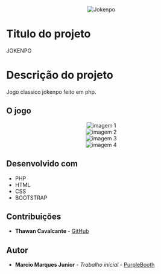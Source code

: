 <div align="center">
    <img
        src="https://github.com/thawancavalcante/JogoJokenpo/img/jkp.png"
        alt="Jokenpo" style="max-width:100%;">
</div>


# Titulo do projeto

JOKENPO

# Descrição do projeto

Jogo classico jokenpo feito em php.

## O jogo

<div align="center">
    <img
        src="https://github.com/thawancavalcante/JogoJokenpo/img/img1.png"
        alt="imagem 1" style="max-width:100%;">
</div>

<div align="center">
    <img
        src="https://github.com/thawancavalcante/JogoJokenpo/img/img2.png"
        alt="imagem 2" style="max-width:100%;">
</div>

<div align="center">
    <img
        src="https://github.com/thawancavalcante/JogoJokenpo/img/img3.png"
        alt="imagem 3" style="max-width:100%;">
</div>

<div align="center">
    <img
        src="https://github.com/thawancavalcante/JogoJokenpo/img/img4.jpg"
        alt="imagem 4" style="max-width:100%;">
</div>

## Desenvolvido com

* PHP
* HTML
* CSS
* BOOTSTRAP

## Contribuições

* **Thawan Cavalcante** - [GitHub](https://github.com/thawancavalcante)

## Autor

* **Marcio Marques Junior** - *Trabalho inicial* - [PurpleBooth](https://github.com/MarcioMJunior)

